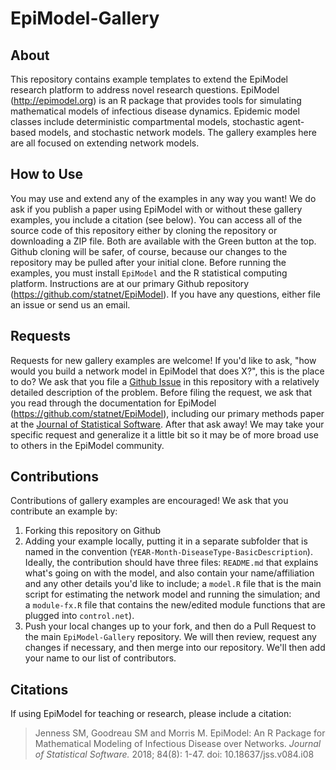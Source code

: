 # EpiModel-Gallery

## About
This repository contains example templates to extend the EpiModel research platform to address novel research questions. EpiModel (http://epimodel.org) is an R package that provides tools for simulating mathematical models of infectious disease dynamics. Epidemic model classes include deterministic compartmental models, stochastic agent-based models, and stochastic network models. The gallery examples here are all focused on extending network models.

## How to Use
You may use and extend any of the examples in any way you want! We do ask if you publish a paper using EpiModel with or without these gallery examples, you include a citation (see below). You can access all of the source code of this repository either by cloning the repository or downloading a ZIP file. Both are available with the Green button at the top. Github cloning will be safer, of course, because our changes to the repository may be pulled after your initial clone. Before running the examples, you must install `EpiModel` and the R statistical computing platform. Instructions are at our primary Github repository (https://github.com/statnet/EpiModel). If you have any questions, either file an issue or send us an email.

## Requests
Requests for new gallery examples are welcome! If you'd like to ask, "how would you build a network model in EpiModel that does X?", this is the place to do? We ask that you file a [Github Issue](https://github.com/statnet/EpiModel-Gallery/issues) in this repository with a relatively detailed description of the problem. Before filing the request, we ask that you read through the documentation for EpiModel (https://github.com/statnet/EpiModel), including our primary methods paper at the [Journal of Statistical Software](https://www.jstatsoft.org/article/view/v084i08). After that ask away! We may take your specific request and generalize it a little bit so it may be of more broad use to others in the EpiModel community.

## Contributions
Contributions of gallery examples are encouraged! We ask that you contribute an example by:

1. Forking this repository on Github
2. Adding your example locally, putting it in a separate subfolder that is named in the convention (`YEAR-Month-DiseaseType-BasicDescription`). Ideally, the contribution should have three files: `README.md` that explains what's going on with the model, and also contain your name/affiliation and any other details you'd like to include; a `model.R` file that is the main script for estimating the network model and running the simulation; and a `module-fx.R` file that contains the new/edited module functions that are plugged into `control.net`).
3. Push your local changes up to your fork, and then do a Pull Request to the main `EpiModel-Gallery` repository. We will then review, request any changes if necessary, and then merge into our repository. We'll then add your name to our list of contributors.

## Citations
If using EpiModel for teaching or research, please include a citation:

> Jenness SM, Goodreau SM and Morris M. EpiModel: An R Package for Mathematical Modeling of Infectious Disease over Networks. *Journal of Statistical Software.* 2018; 84(8): 1-47. doi: 10.18637/jss.v084.i08
